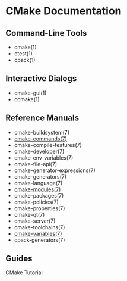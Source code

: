 # CMake Documentation

## Command-Line Tools

- cmake(1)
- ctest(1)
- cpack(1)

## Interactive Dialogs

- cmake-gui(1)
- ccmake(1)


## Reference Manuals

- cmake-buildsystem(7)
- [cmake-commands(7)](./cmake-commands.md)
- cmake-compile-features(7)
- cmake-developer(7)
- cmake-env-variables(7)
- cmake-file-api(7)
- cmake-generator-expressions(7)
- cmake-generators(7)
- cmake-language(7)
- [cmake-modules(7)](./cmake-modules.md)
- cmake-packages(7)
- cmake-policies(7)
- cmake-properties(7)
- cmake-qt(7)
- cmake-server(7)
- cmake-toolchains(7)
- [cmake-variables(7)](./cmake-variables.md)
- cpack-generators(7)

## Guides
CMake Tutorial
